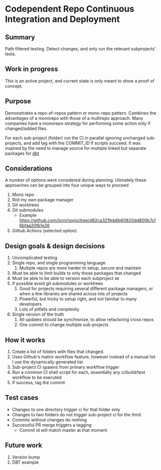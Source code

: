 #  Codependent Repo Continuous Integration and Deployment

## Summary
Path filtered testing. Detect changes, and only run the relevant subprojects' tests.

## Work in progress
This is an active project, and current state is only meant to show a proof of concept.

## Purpose
Demonstrates a repo-of-repos pattern or mono-repo pattern. Combines the advantages of a monorepo with those of a multirepo approach.  Many companies have a monorepo-strategy for performing some action only if changed/added files.

For each sub-project (folder) run the CI in parallel ignoring unchanged sub-projects, and add tag with the COMMIT_ID if scripts succeed. It was inspired by the need to manage source for multiple linked but separate packages for [dbt](https://github.com/dbt-labs/dbt-core)


## Considerations
A number of options were considered during planning. Utimately these approaches can be grouped into four unique ways to proceed
1. Mono repo 
1. Roll my own package manager
1. Git worktrees
1. Git submodules
   * Example https://github.com/jjcm/nonio/tree/d62ca321feb6b60820dd800b7cf6bfaa20fb1e26 
1. Github Actions (selected option)


## Design goals & design decisions
1. Uncomplicated testing
1. Single repo, and single programming language
   1. Multiple repos are more harder to setup, secure and maintain
1. Must be able to limit builds to only those packages that changed
1. Must be able to be able to version each subproject se
1. If possible avoid git submodules or worktrees
   1. Good for projects requiring several different package managers, or when a few libraries are shared across lots of projects
   1. Powerful, but tricky to setup right, and not familiar to many developers
   1. Lots of pitfalls and complexity 
1. Single version of the truth
   1. All updates should be synchronize, to allow refactoring cross repos
   1. One commit to change multiple sub-projects

## How it works
1. Create a list of folders with files that changed.
1. Uses Github's matrix workflow feature, however instead of a manual list I use the dynamically generated list
1. Sub-project CI spawns from primary workflow trigger
1. Run a common CI shell script for each, essentially any ci/build/test workflow to be executed
1. If success, tag the commit

## Test cases
- Changes to one directory trigger ci for that folder only
- Changes to two folders do not trigger sub-project ci for the third
- Commits without changes do nothing
- Successful PR merge triggers a tagging
  - Commit id will match master at that moment  


## Future work
1. Version bump
1. DBT example
